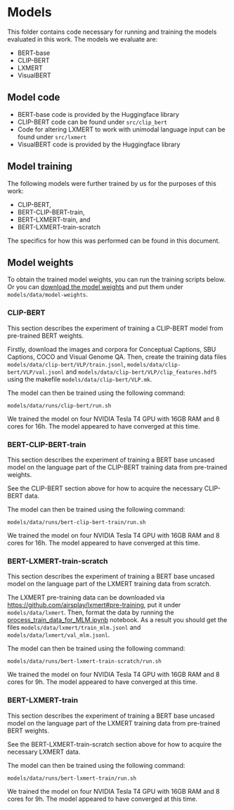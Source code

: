 # Models

This folder contains code necessary for running and training the models evaluated in this work. The models we evaluate are:

* BERT-base
* CLIP-BERT
* LXMERT
* VisualBERT

## Model code

* BERT-base code is provided by the Huggingface library
* CLIP-BERT code can be found under `src/clip_bert`
* Code for altering LXMERT to work with unimodal language input can be found under `src/lxmert`
* VisualBERT code is provided by the Huggingface library

## Model training

The following models were further trained by us for the purposes of this work:
* CLIP-BERT, 
* BERT-CLIP-BERT-train, 
* BERT-LXMERT-train, and 
* BERT-LXMERT-train-scratch

The specifics for how this was performed can be found in this document.

## Model weights

To obtain the trained model weights, you can run the training scripts below. Or you can [download the model weights](https://chalmers-my.sharepoint.com/:f:/g/personal/lovhag_chalmers_se/ErO_VM7bO5FHlq0EkVJzLMsBxVwysfIjGPyqf-pqOU9LoQ?e=Ew288k) and put them under `models/data/model-weights`.

### CLIP-BERT

This section describes the experiment of training a CLIP-BERT model from pre-trained BERT weights.

Firstly, download the images and corpora for Conceptual Captions, SBU Captions, COCO and Visual Genome QA. Then, create the training data files `models/data/clip-bert/VLP/train.jsonl`, `models/data/clip-bert/VLP/val.jsonl` and `models/data/clip-bert/VLP/clip_features.hdf5` using the makefile `models/data/clip-bert/VLP.mk`. 

The model can then be trained using the following command:

```
models/data/runs/clip-bert/run.sh
```

We trained the model on four NVIDIA Tesla T4 GPU with 16GB RAM and 8 cores for 16h. The model appeared to have converged at this time.

### BERT-CLIP-BERT-train

This section describes the experiment of training a BERT base uncased model on the language part of the CLIP-BERT training data from pre-trained weights.

See the CLIP-BERT section above for how to acquire the necessary CLIP-BERT data.

The model can then be trained using the following command:

```
models/data/runs/bert-clip-bert-train/run.sh
```

We trained the model on four NVIDIA Tesla T4 GPU with 16GB RAM and 8 cores for 16h. The model appeared to have converged at this time.

### BERT-LXMERT-train-scratch

This section describes the experiment of training a BERT base uncased model on the language part of the LXMERT training data from scratch.

The LXMERT pre-training data can be downloaded via https://github.com/airsplay/lxmert#pre-training, put it under `models/data/lxmert`. Then, format the data by running the [process_train_data_for_MLM.ipynb](models/src/lxmert/process_train_data_for_MLM.ipynb) notebook. As a result you should get the files `models/data/lxmert/train_mlm.jsonl` and `models/data/lxmert/val_mlm.jsonl`.

The model can then be trained using the following command:

```
models/data/runs/bert-lxmert-train-scratch/run.sh
```

We trained the model on four NVIDIA Tesla T4 GPU with 16GB RAM and 8 cores for 9h. The model appeared to have converged at this time.

### BERT-LXMERT-train

This section describes the experiment of training a BERT base uncased model on the language part of the LXMERT training data from pre-trained BERT weights.

See the BERT-LXMERT-train-scratch section above for how to acquire the necessary LXMERT data.

The model can then be trained using the following command:

```
models/data/runs/bert-lxmert-train/run.sh
```

We trained the model on four NVIDIA Tesla T4 GPU with 16GB RAM and 8 cores for 9h. The model appeared to have converged at this time.